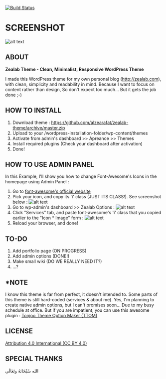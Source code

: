 [![Build Status](https://travis-ci.org/Automattic/_s.svg?branch=master)](https://travis-ci.org/Automattic/_s)

SCREENSHOT
===

![alt text](http://i62.tinypic.com/k2izgo.png "Zealab Theme Screenshot")


ABOUT
---------------

**Zealab Theme - Clean, Minimalist, Responsive WordPress Theme**

I made this WordPress theme for my own personal blog (http://zealab.com), with clean, simplicity and readability in mind. Because I want to focus on content rather than design, So don't expect too much... But it gets the job done ;-)


HOW TO INSTALL
---------------
1. Download theme : https://github.com/alzearafat/zealab-theme/archive/master.zip
2. Upload to your /wordpress-installation-folder/wp-content/themes
3. Activate from admin's dashboard >> Apreance >> Themes
4. Install required plugins (Check your dashboard after activation)
5. Done!



HOW TO USE ADMIN PANEL
---------------
In this Example, I'll show you how to change Font-Awesome's Icons in the homepage using Admin Panel :

1. Go to [font-awesome's official website](http://fortawesome.github.io/Font-Awesome/icons/)
2. Pick your icon, and copy its 'i' class (JUST ITS CLASS!). See screenshot below :
![alt text](http://i61.tinypic.com/2yn3shu.png "Just font-awesome <i> class")
3. Go to wp-admin's dashboard >> Zealab Options :
![alt text](http://i62.tinypic.com/2n0lmqe.png "Zealab options on wp-admin dashboard")
4. Click "Services" tab, and paste font-awesome's 'i' class that you copied earlier to the "Icon * Image" form :
![alt text](http://i61.tinypic.com/20s63oj.png "Paster font-awesome <i> class here")
5. Reload your browser, and done!


TO-DO
---------------

1. Add portfolio page (ON PROGRESS)
2. Add admin options (DONE!)
3. Make small wiki (DO WE REALLY NEED IT?)
4. ...?


*NOTE
---------------
I know this theme is far from perfect, it doesn't intended to. Some parts of this theme is still hard-coded (services & about me). Yes, I'm planning to create native admin options, but I can't promises soon... Due to my busy schedule at office. But if you are impatient, you can use this awesome plugin : [Tonjoo Theme Option Maker (TTOM)](https://wordpress.org/plugins/tonjoo-theme-option-maker/)


LICENSE
---------------
[Attribution 4.0 International (CC BY 4.0)](http://creativecommons.org/licenses/by/4.0/)


SPECIAL THANKS
---------------
الله سُبْحَانَهُ وتَعَالَى

